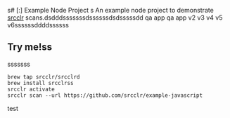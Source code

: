 s# [:] Example Node Project
s
An example node project to demonstrate [srcclr](https://www.srcclr.com) scans.dsdddsssssssdssssssdsdsssssdd qa app qa app v2 v3 v4 v5 v6ssssssddddssssss

## Try me!ss
sssssss

```
brew tap srcclr/srcclrd
brew install srcclrss
srcclr activate
srcclr scan --url https://github.com/srcclr/example-javascript
```
test
